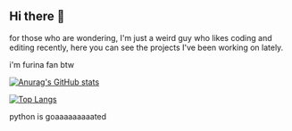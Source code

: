 ## Hi there 👋

for those who are wondering, I'm just a weird guy who likes coding and editing recently, here you can see the projects I've been working on lately.

i'm furina fan btw

[![Anurag's GitHub stats](https://github-readme-stats.vercel.app/api?username=Kuredew&theme=tokyonight)](https://github.com/anuraghazra/github-readme-stats)


[![Top Langs](https://github-readme-stats.vercel.app/api/top-langs/?username=Kuredew&layout=compact&theme=tokyonight)](https://github.com/anuraghazra/github-readme-stats)

python is goaaaaaaaaated
<!--
**Kuredew/Kuredew** is a ✨ _special_ ✨ repository because its `README.md` (this file) appears on your GitHub profile.

Here are some ideas to get you started:

- 🔭 I’m currently working on ...
- 🌱 I’m currently learning ...
- 👯 I’m looking to collaborate on ...
- 🤔 I’m looking for help with ...
- 💬 Ask me about ...
- 📫 How to reach me: ...
- 😄 Pronouns: ...
- ⚡ Fun fact: ...
-->
